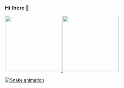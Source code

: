### Hi there 👋

<!--
**viniciusdrs/viniciusdrs** is a ✨ _special_ ✨ repository because its `README.md` (this file) appears on your GitHub profile.

Here are some ideas to get you started:

- 🔭 I’m currently working on ...
- 🌱 I’m currently learning ...
- 👯 I’m looking to collaborate on ...
- 🤔 I’m looking for help with ...
- 💬 Ask me about ...
- 📫 How to reach me: ...
- 😄 Pronouns: ...
- ⚡ Fun fact: ...
-->

<div>
<a href="https://github.com/viniciusdrs">
<img height="180em" src="https://github-readme-stats.vercel.app/api/top-langs/?viniciusdrs-aqui&layout=compact&langs_count=7&theme=dracula"/>
<img height="180em" src="https://github-readme-stats.vercel.app/api?viniciusdrs-aqui&show_icons=true&theme=dracula&include_all_commits=true&count_private=true"/>
</div>


![Snake animation](https://github.com/viniciusdrs/viniciusdrs/blob/output/github-contribution-grid-snake.svg)

